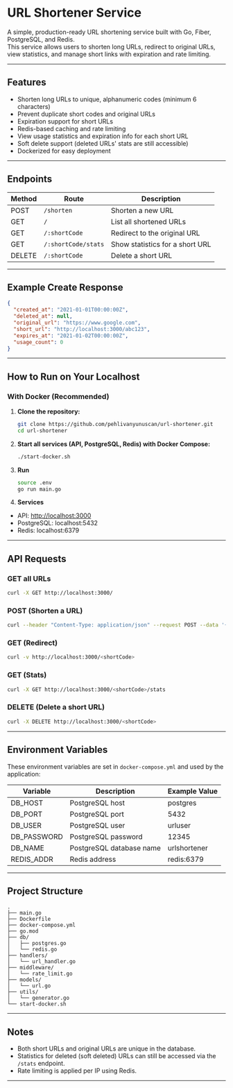 # URL Shortener Service

A simple, production-ready URL shortening service built with Go, Fiber, PostgreSQL, and Redis.  
This service allows users to shorten long URLs, redirect to original URLs, view statistics, and manage short links with expiration and rate limiting.

---

## Features

- Shorten long URLs to unique, alphanumeric codes (minimum 6 characters)
- Prevent duplicate short codes and original URLs
- Expiration support for short URLs 
- Redis-based caching and rate limiting
- View usage statistics and expiration info for each short URL
- Soft delete support (deleted URLs' stats are still accessible)
- Dockerized for easy deployment

---

## Endpoints

| Method | Route                      | Description                                 |
|--------|----------------------------|---------------------------------------------|
| POST   | `/shorten`                 | Shorten a new URL                           |
| GET    | `/`                        | List all shortened URLs                     |
| GET    | `/:shortCode`              | Redirect to the original URL                |
| GET    | `/:shortCode/stats`        | Show statistics for a short URL             |
| DELETE | `/:shortCode`              | Delete a short URL                          |

---

## Example Create Response

```json
{
  "created_at": "2021-01-01T00:00:00Z",
  "deleted_at": null,
  "original_url": "https://www.google.com",
  "short_url": "http://localhost:3000/abc123",
  "expires_at": "2021-01-02T00:00:00Z",
  "usage_count": 0
}
```

---


## How to Run on Your Localhost

### **With Docker (Recommended)**

1. **Clone the repository:**
    ```sh
    git clone https://github.com/pehlivanyunuscan/url-shortener.git
    cd url-shortener
    ```

2. **Start all services (API, PostgreSQL, Redis) with Docker Compose:**
    ```sh
    ./start-docker.sh
    ```

3. **Run**
    ```sh
    source .env
    go run main.go
    ```

3. **Services**

- API: [http://localhost:3000](http://localhost:3000)
- PostgreSQL: localhost:5432
- Redis: localhost:6379

---

## API Requests

### GET all URLs
```sh
curl -X GET http://localhost:3000/
```

### POST (Shorten a URL)
```sh
curl --header "Content-Type: application/json" --request POST --data '{"original_url": "https://www.google.com"}' http://localhost:3000/shorten
```

### GET (Redirect)
```sh
curl -v http://localhost:3000/<shortCode>
```

### GET (Stats)
```sh
curl -X GET http://localhost:3000/<shortCode>/stats
```

### DELETE (Delete a short URL)
```sh
curl -X DELETE http://localhost:3000/<shortCode>
```

---

## Environment Variables

These environment variables are set in `docker-compose.yml` and used by the application:

| Variable        | Description                       | Example Value         |
|-----------------|-----------------------------------|----------------------|
| DB_HOST         | PostgreSQL host                   | postgres             |
| DB_PORT         | PostgreSQL port                   | 5432                 |
| DB_USER         | PostgreSQL user                   | urluser              |
| DB_PASSWORD     | PostgreSQL password               | 12345                |
| DB_NAME         | PostgreSQL database name          | urlshortener         |
| REDIS_ADDR      | Redis address                     | redis:6379           |

---

## Project Structure

```
.
├── main.go
├── Dockerfile
├── docker-compose.yml
├── go.mod
├── db/
│   ├── postgres.go
│   └── redis.go
├── handlers/
│   └── url_handler.go
├── middleware/
│   └── rate_limit.go
├── models/
│   └── url.go
├── utils/
│   └── generator.go
└── start-docker.sh
```

---

## Notes

- Both short URLs and original URLs are unique in the database.
- Statistics for deleted (soft deleted) URLs can still be accessed via the `/stats` endpoint.
- Rate limiting is applied per IP using Redis.

---
